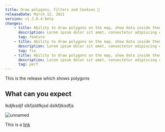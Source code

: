 ```yaml
---
title: Draw polygons, filters and Cookies 🍪
releaseDate: March 12, 2021
version: v1.2.0.4-beta
changes:
    - title: Ability to draw polygons on the map, show data inside them and use the polygons as filter 
      description: Lorem ipsum dolor sit amet, consectetur adipiscing elit. Fames placerat at urna, ornare sed lectus mi nunc. Sit suscipit massa metus elementum, ac eget risus risus consectetur. Enim ac lacus, etiam enim amet. Eget at nibh tellus fermentum. 
      tag: feature
    - title: Ability to draw polygons on the map, show data inside them and use the polygons as filter 
      description: Lorem ipsum dolor sit amet, consectetur adipiscing elit. Fames placerat at urna, ornare sed lectus mi nunc. Sit suscipit massa metus elementum, ac eget risus risus consectetur. Enim ac lacus, etiam enim amet. Eget at nibh tellus fermentum. 
      tag: fix
    - title: Ability to draw polygons on the map, show data inside them and use the polygons as filter 
      description: Lorem ipsum dolor sit amet, consectetur adipiscing elit. Fames placerat at urna, ornare sed lectus mi nunc. Sit suscipit massa metus elementum, ac eget risus risus consectetur. Enim ac lacus, etiam enim amet. Eget at nibh tellus fermentum. 
      tag: perf
---
```


This is the release which shows polygons

## What can you expect
lkdjlksdjf
slkfjsldfkjsd
dslkfjlksdfjs

![unnamed](https://user-images.githubusercontent.com/53584487/111134223-67a49400-85a1-11eb-9c85-9f8222aac123.jpg)

This is a [link](http://google.com)
